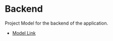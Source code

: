 # Backend

Project Model for the backend of the application.

- [Model Link](https://app.eraser.io/workspace/tnUuR1QDuIw2xzGSwpte?origin=share)
